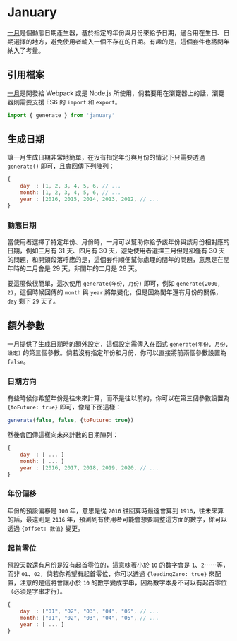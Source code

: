 # January
[一月](https://github.com/TeaMeow/January)是個動態日期產生器，基於指定的年份與月份來給予日期，適合用在生日、日期選擇的地方，避免使用者輸入一個不存在的日期。有趣的是，這個套件也將閏年納入了考量。

## 引用檔案

[一月](https://github.com/TeaMeow/January)是開發給 Webpack 或是 Node.js 所使用，倘若要用在瀏覽器上的話，瀏覽器則需要支援 ES6 的 `import` 和 `export`。

```js
import { generate } from 'january'
```

## 生成日期

讓一月生成日期非常地簡單，在沒有指定年份與月份的情況下只需要透過 `generate()` 即可，且會回傳下列陣列：

```js
{
    day  : [1, 2, 3, 4, 5, 6, // ...
    month: [1, 2, 3, 4, 5, 6, // ...
    year : [2016, 2015, 2014, 2013, 2012, // ...
}
```

### 動態日期

當使用者選擇了特定年份、月份時，一月可以幫助你給予該年份與該月份相對應的日期，例如三月有 31 天、四月有 30 天，避免使用者選擇三月但是卻僅有 30 天的問題，和開頭段落呼應的是，這個套件順便幫你處理的閏年的問題，意思是在閏年時的二月會是 29 天，非閏年的二月是 28 天。

要這麼做很簡單，這次使用 `generate(年份, 月份)` 即可，例如 `generate(2000, 2)`，這個時候回傳的 `month` 與 `year` 將無變化，但是因為閏年還有月份的關係，`day` 剩下 `29` 天了。

## 額外參數

一月提供了生成日期時的額外設定，這個設定需傳入在函式 `generate(年份, 月份, 設定)` 的第三個參數。倘若沒有指定年份和月份，你可以直接將前兩個參數設置為 `false`。

### 日期方向

有些時候你希望年份是往未來計算，而不是往以前的，你可以在第三個參數設置為 `{toFuture: true}` 即可，像是下面這樣：

```js
generate(false, false, {toFuture: true})
```

然後會回傳這樣向未來計數的日期陣列：

```js
{
    day  : [ ... ]
    month: [ ... ]
    year : [2016, 2017, 2018, 2019, 2020, // ...
}
```

### 年份偏移

年份的預設偏移是 `100` 年，意思是從 `2016` 往回算時最遠會算到 `1916`，往未來算的話，最遠則是 `2116` 年，預測到有使用者可能會想要調整這方面的數字，你可以透過 `{offset: 數值}` 變更。

### 起首零位

預設天數還有月份是沒有起首零位的，這意味著小於 `10` 的數字會是 `1`、`2`⋯⋯等，而非 `01`、`02`，倘若你希望有起首零位，你可以透過 `{leadingZero: true}` 來配置，注意的是這將會讓小於 `10` 的數字變成字串，因為數字本身不可以有起首零位（必須是字串才行）。

```js
{
    day  : ["01", "02", "03", "04", "05", // ...
    month: ["01", "02", "03", "04", "05", // ...
    year : [ ... ]
}
```
